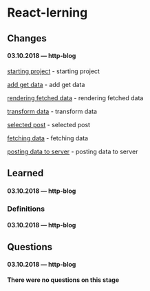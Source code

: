 # React-lerning

## Changes

#### 03.10.2018 — http-blog
[starting project](https://github.com/Mikele11/React-lerning/commit/6fdbae86da10e9456119b423bb6fb8819db5bbfd) - starting project

[add get data](https://github.com/Mikele11/React-lerning/commit/b04855dbd04f3bc73c0c87bdbd99400c5e9225fc) - add get data

[rendering fetched data](https://github.com/Mikele11/React-lerning/commit/933a6be82bafac80a6aacc430787cc2b0cddb6aa) - rendering fetched data

[transform data](https://github.com/Mikele11/React-lerning/commit/a74f1920a43f19f01db7c94726fe611e212c346e) - transform data

[selected post](https://github.com/Mikele11/React-lerning/commit/c9f3e191a0fb2b02a310a6785595f9abb33aa1c6) - selected post

[fetching data](https://github.com/Mikele11/React-lerning/commit/805f3b08be0113c4552735bb55cc75d60de6b026) - fetching data

[posting data to server](https://github.com/Mikele11/React-lerning/commit/6c2f27a867c64665a7e81f7b2c6e00f2eefbd5b6) - posting data to server

## Learned

#### 03.10.2018 — http-blog


### Definitions

#### 03.10.2018 — http-blog


## Questions

#### 03.10.2018 — http-blog

**There were no questions on this stage**